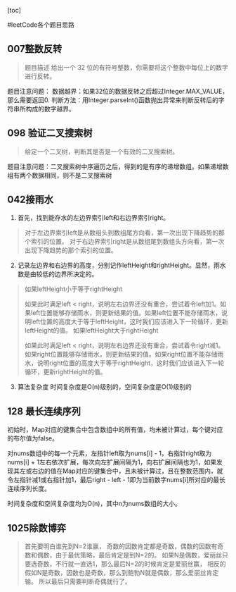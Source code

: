[toc]

#leetCode各个题目思路
## 007整数反转
>题目描述
>给出一个 32 位的有符号整数，你需要将这个整数中每位上的数字进行反转。

题目注意问题：
数据越界：如果32位的数据反转之后超过Integer.MAX_VALUE，那么需要返回0.
判断方法：用Integer.parseInt()函数抛出异常来判断反转后的字符串所构成的数字越界。

## 098 验证二叉搜索树
>给定一个二叉树，判断其是否是一个有效的二叉搜索树。

题目注意问题：二叉搜索树中序遍历之后，得到的是有序的递增数组。如果递增数组有两个数据相同，则不是二叉搜索树

## 042接雨水
1. 首先，找到能存水的左边界索引left和右边界索引right。
>对于左边界索引left是从数组头到数组尾方向看，第一次出现下降趋势的那个索引的位置。
>对于右边界索引right是从数组尾到数组头方向看，第一次出现下降趋势的那个索引的位置。

2. 记录左边界和右边界的高度，分别记作leftHeight和rightHeight。显然，雨水数是由较低的边界所决定的。
>如果leftHeight小于等于rightHeight
>
>如果此时满足left < right，说明左右边界还没有重合，尝试着令left加1。如果left位置能够存储雨水，则更新结果的值。如果left位置不能存储雨水，说明left位置的高度大于等于leftHeight，这时我们应该进入下一轮循环，更新leftHeight的值。
>如果leftHeight大于rightHeight
>
>如果此时满足left < right，说明左右边界还没有重合，尝试着令right减1。如果right位置能够存储雨水，则更新结果的值。如果right位置不能存储雨水，说明right位置的高度大于等于rightHeight，这时我们应该进入下一轮循环，更新rightHeight的值。

3. 算法复杂度
时间复杂度是O(n)级别的，空间复杂度是O(1)级别的

## 128 最长连续序列
初始时，Map对应的键集合中包含数组中的所有值，均未被计算过，每个键对应的布尔值为false。

对nums数组中的每一个元素，左指针left取为nums[i] - 1，右指针right取为nums[i] + 1左右依次扩展，每次向左扩展间隔为1，向右扩展间隔也为1，如果发现其左或右边的值在Map对应的键集合中，且未被计算过，且在整数范围内，就令左指针减1或右指针加1，最后right - left - 1即为当前数字nums[i]所对应的最长连续序列长度。

时间复杂度和空间复杂度均为O(n)，其中n为nums数组的大小。

## 1025除数博弈
>首先要明白谁先到N=2谁赢，
>奇数的因数肯定都是奇数，偶数的因数有奇数和偶数，由于最优策略，最后肯定是到N=2的。
>如果N是偶数，爱丽丝只要选奇数，不行就一直选1，那么最后N=2的时候肯定是爱丽丝赢，
>相反的假如N是奇数，因数也是奇数，那么到鲍勃N就是偶数，那么爱丽丝肯定输。
>所以最后只需要判断奇偶就行了。